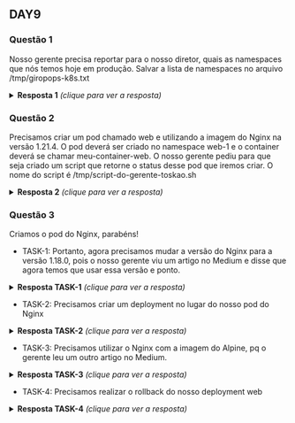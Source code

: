 ## DAY9

### Questão 1

Nosso gerente precisa reportar para o nosso diretor, quais as namespaces que
nós temos hoje em produção.
Salvar a lista de namespaces no arquivo /tmp/giropops-k8s.txt

<details>
  <summary><b>Resposta 1</b> <em>(clique para ver a resposta)</em></summary>

Para gerar a lista de todas as namespaces disponíveis e já adiciona-lá no
arquivo indicado.

```bash
kubectl get ns --no-headers -o custom-columns=":metadata.name" > /tmp/giropops-k8s.txt
```
</details>


### Questão 2
Precisamos criar um pod chamado web e utilizando a imagem do Nginx na versão 1.21.4. O pod deverá
ser criado no namespace web-1 e o container deverá se chamar meu-container-web.
O nosso gerente pediu para que seja criado um script que retorne o status desse
pod que iremos criar.
O nome do script é /tmp/script-do-gerente-toskao.sh

<details>
  <summary><b>Resposta 2</b> <em>(clique para ver a resposta)</em></summary>

Para criar o nosso yaml que dará origem ao pod solicitado, precisamos executar
o comando abaixo:

```bash
kubectl run web --image nginx:1.21.4 -n web-1 --dry-run=client -o yaml > pod.yaml
```

Agora, apenas edite o arquivo e adicione o nome do container conforme
solicitado:

```yaml
apiVersion: v1
kind: Pod
metadata:
  labels:
    run: web
  name: web
  namespace: web-1
spec:
  containers:
  - image: nginx:1.21.4
    name: meu-container-web
    resources: {}
  dnsPolicy: ClusterFirst
  restartPolicy: Always
status: {}
```

Para criar o script que mostrará o status do pod em questão, faça:

```bash
echo 'kubectl get pods -n web-1 --no-headers -o custom-columns=":metadata.name, :status.phase"' > /tmp/script-do-gerente-toskao.sh
```

Verificando os logs par ver tudo funcionando

```bash
kubectl logs -f meu-pod container-1
kubectl logs -f meu-pod container-2
kubectl logs -f meu-pod container-3
kubectl exec -ti meu-pod -c container-1 -- bash
```
</details>


### Questão 3

Criamos o pod do Nginx, parabéns! 

- TASK-1: Portanto, agora precisamos mudar a versão do Nginx para a versão 1.18.0, pois o
nosso gerente viu um artigo no Medium e disse que agora temos que usar essa
versão e ponto.

<details>
  <summary><b>Resposta TASK-1</b> <em>(clique para ver a resposta)</em></summary>

```bash
kubectl edit pods -n web-1 web
```
</details>

- TASK-2: Precisamos criar um deployment no lugar do nosso pod do Nginx

<details>
  <summary><b>Resposta TASK-2</b> <em>(clique para ver a resposta)</em></summary>

```bash
kubectl create deployment web --image nginx:1.20.2 --dry-run=client -o yaml > deployment.yaml
```

```yaml
apiVersion: apps/v1
kind: Deployment
metadata:
  creationTimestamp: null
  labels:
    app: web
  name: web
  namespace: web-1
spec:
  replicas: 1
  selector:
    matchLabels:
      app: web
  strategy: {}
  template:
    metadata:
      creationTimestamp: null
      labels:
        app: web
    spec:
      containers:
      - image: nginx:1.20.2
        name: meu-container-web
        resources: {}
status: {}
```
</details>

- TASK-3: Precisamos utilizar o Nginx com a imagem do Alpine, pq o gerente leu um outro artigo no Medium.

<details>
  <summary><b>Resposta TASK-3</b> <em>(clique para ver a resposta)</em></summary>

```bash
kubectl edit deployment -n web-1 web
```
</details>

- TASK-4: Precisamos realizar o rollback do nosso deployment web

<details>
  <summary><b>Resposta TASK-4</b> <em>(clique para ver a resposta)</em></summary>

```bash
kubectl rollout history deployment -n web-1 web
kubectl rollout history deployment -n web-1 web --revision=1
kubectl rollout history deployment -n web-1 web --revision=2
kubectl rollout undo deployment -n web-1 web --to-revision=1
```
</details>